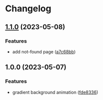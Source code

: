 # Changelog

## [1.1.0](https://github.com/18888628835/oh-my-note/compare/v1.0.0...v1.1.0) (2023-05-08)


### Features

* add not-found page ([a7c68bb](https://github.com/18888628835/oh-my-note/commit/a7c68bbefdf173aa772bdbb4fffb435cf3b19020))

## 1.0.0 (2023-05-07)


### Features

* gradient background animation ([fde8336](https://github.com/18888628835/oh-my-note/commit/fde8336f4b3442f1f7953851c657e7029d569704))
